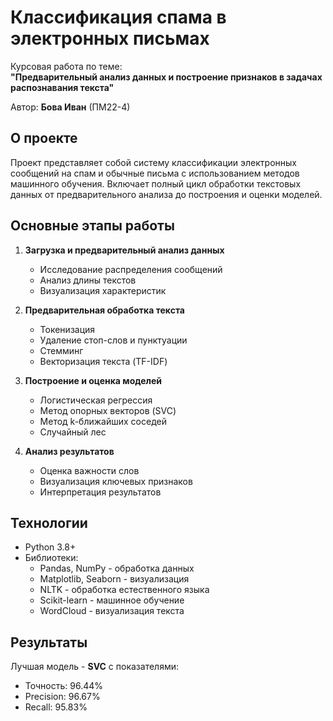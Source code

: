# Классификация спама в электронных письмах

Курсовая работа по теме:  
**"Предварительный анализ данных и построение признаков в задачах распознавания текста"**

Автор: **Бова Иван** (ПМ22-4)

## О проекте

Проект представляет собой систему классификации электронных сообщений на спам и обычные письма с использованием методов машинного обучения. Включает полный цикл обработки текстовых данных от предварительного анализа до построения и оценки моделей.

## Основные этапы работы

1. **Загрузка и предварительный анализ данных**
   - Исследование распределения сообщений
   - Анализ длины текстов
   - Визуализация характеристик

2. **Предварительная обработка текста**
   - Токенизация
   - Удаление стоп-слов и пунктуации
   - Стемминг
   - Векторизация текста (TF-IDF)

3. **Построение и оценка моделей**
   - Логистическая регрессия
   - Метод опорных векторов (SVC)
   - Метод k-ближайших соседей
   - Случайный лес

4. **Анализ результатов**
   - Оценка важности слов
   - Визуализация ключевых признаков
   - Интерпретация результатов

## Технологии

- Python 3.8+
- Библиотеки:
  - Pandas, NumPy - обработка данных
  - Matplotlib, Seaborn - визуализация
  - NLTK - обработка естественного языка
  - Scikit-learn - машинное обучение
  - WordCloud - визуализация текста

## Результаты

Лучшая модель - **SVC** с показателями:
- Точность: 96.44%
- Precision: 96.67%
- Recall: 95.83%
